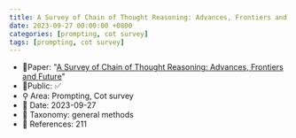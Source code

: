 ```yaml
---
title: A Survey of Chain of Thought Reasoning: Advances, Frontiers and Future
date: 2023-09-27 00:00:00 +0800
categories: [prompting, cot survey]
tags: [prompting, cot survey]
---
```


- 📙Paper: "[A Survey of Chain of Thought Reasoning: Advances, Frontiers and Future](https://www.semanticscholar.org/paper/A-Survey-of-Chain-of-Thought-Reasoning%3A-Advances%2C-Chu-Chen/11a4284e335ba39330b59d9f42ca3272a6166991)"
- 🔑Public: ✅
- ⚲ Area: Prompting, Cot survey
- 📅 Date: 2023-09-27
- 🔎 Taxonomy: general methods
- 📝 References: 211
